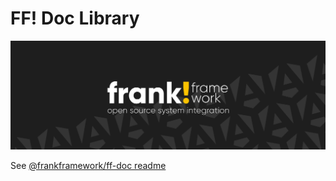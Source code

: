 # FF! Doc Library

![frank-framework-github-banner](banner.png)

See [@frankframework/ff-doc readme](./projects/ff-doc/README.md)
<!--
# Angular Library Template

A template repository for Angular libraries

![frank-framework-github-banner](banner.png)

## How to use
Find and replace all `ff-doc` with your project name, you should also rename the `/projects/PROJECT_NAME` folder and update `.eslintrc.js > parserOptions > project` property accordingly.

> [!IMPORTANT]
> Make sure to update angular to the latest version

This template repository consists of 2 angular projects which split the responsibility of developing vs publishing only what's needed:
  - The main project (angular-lib-poc in this case)
    - Lives in `<root>/src` like any other normal angular project
    - Is just a regular angular project used for testing the library project
    - Uses all the default configs & files setup in the root
    - This project won't be any part of what is published to NPM
  - The library project
    - Lives in `projects/PROJECT_NAME` and is the actual library you can put on NPM
    - Is defined as project type `library` in the `angular.json`
    - Has its own `package.json` & `tsconfig` that extends the main one
    - Has an `ng-package.json`  for ng-packagr to use

Pay attention to `/package.json`, `/angular.json` & `projects/example-lib/package.json` since they define how the development environment will be set up compared to what will be published onto NPM.

### Serve
Run `npm start` to build the library project first and then serve the testing project.

### Serve with live hot-reload
Run `npm run watch` to build the library on every change. Then in a new terminal run `npm start` to serve the testing project.

### Build
Run `npm run build` to build the library project using ng-packagr. The build artifacts will be stored in the `dist/ff-doc/` directory.

### Publishing
Run `npm publish` in the `dist/ff-doc/` directory in order to publish the library to a package registry.
-->
